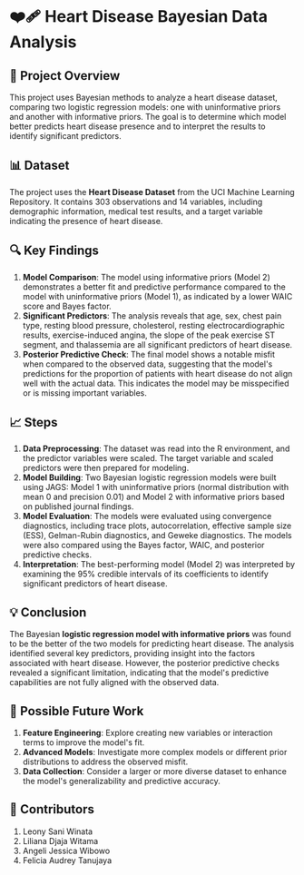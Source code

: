 # ❤️‍🩹 Heart Disease Bayesian Data Analysis

## 📌 Project Overview
This project uses Bayesian methods to analyze a heart disease dataset, comparing two logistic regression models: one with uninformative priors and another with informative priors. The goal is to determine which model better predicts heart disease presence and to interpret the results to identify significant predictors.

## 📊 Dataset
The project uses the **Heart Disease Dataset** from the UCI Machine Learning Repository. It contains 303 observations and 14 variables, including demographic information, medical test results, and a target variable indicating the presence of heart disease.

## 🔍 Key Findings
1. **Model Comparison**: The model using informative priors (Model 2) demonstrates a better fit and predictive performance compared to the model with uninformative priors (Model 1), as indicated by a lower WAIC score and Bayes factor.
2. **Significant Predictors**: The analysis reveals that age, sex, chest pain type, resting blood pressure, cholesterol, resting electrocardiographic results, exercise-induced angina, the slope of the peak exercise ST segment, and thalassemia are all significant predictors of heart disease.
3. **Posterior Predictive Check**: The final model shows a notable misfit when compared to the observed data, suggesting that the model's predictions for the proportion of patients with heart disease do not align well with the actual data. This indicates the model may be misspecified or is missing important variables.

## 📈 Steps
1. **Data Preprocessing**: The dataset was read into the R environment, and the predictor variables were scaled. The target variable and scaled predictors were then prepared for modeling.
2. **Model Building**: Two Bayesian logistic regression models were built using JAGS: Model 1 with uninformative priors (normal distribution with mean 0 and precision 0.01) and Model 2 with informative priors based on published journal findings.
3. **Model Evaluation**: The models were evaluated using convergence diagnostics, including trace plots, autocorrelation, effective sample size (ESS), Gelman-Rubin diagnostics, and Geweke diagnostics. The models were also compared using the Bayes factor, WAIC, and posterior predictive checks.
4. **Interpretation**: The best-performing model (Model 2) was interpreted by examining the 95% credible intervals of its coefficients to identify significant predictors of heart disease.

## 💡 Conclusion
The Bayesian **logistic regression model with informative priors** was found to be the better of the two models for predicting heart disease. The analysis identified several key predictors, providing insight into the factors associated with heart disease. However, the posterior predictive checks revealed a significant limitation, indicating that the model's predictive capabilities are not fully aligned with the observed data.

## 🔮 Possible Future Work
1. **Feature Engineering**: Explore creating new variables or interaction terms to improve the model's fit.
2. **Advanced Models**: Investigate more complex models or different prior distributions to address the observed misfit.
3. **Data Collection**: Consider a larger or more diverse dataset to enhance the model's generalizability and predictive accuracy.

## 🤝 Contributors
1. Leony Sani Winata
2. Liliana Djaja Witama
3. Angeli Jessica Wibowo
4. Felicia Audrey Tanujaya
